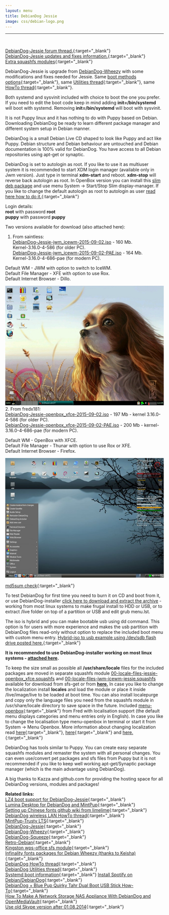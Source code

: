 ```yaml
---
layout: menu
title: DebianDog Jessie
image: css/debian-logo.png
---
```


---
<br>
   
[DebianDog-Jessie forum thread.](html/plinux-jessie.html){:target="_blank"}   
[DebianDog-Jessie updates and  fixes information.](https://github.com/DebianDog/Jessie/blob/master/Bugs-and-Fixes.md){:target="_blank"}   
[Extra squashfs modules](https://github.com/DebianDog/Jessie/releases/tag/v.0.1){:target="_blank"}

DebianDog-Jessie is upgrade from [DebianDog-Wheezy](zz02debiandogwheezy.html) with some modifications and fixes needed for Jessie. Same [boot methods options](https://github.com/DebianDog/Jessie/wiki/Boot-methods){:target="_blank"}, same [Utilities thread](http://www.murga-linux.com/puppy/viewtopic.php?t=93391){:target="_blank"}, same [HowTo thread](http://murga-linux.com/puppy/viewtopic.php?t=93496){:target="_blank"}.

Both systemd and sysvinit included with choice to boot the one you prefer. If you need to edit the boot code keep in mind adding **init=/bin/systemd** will boot with systemd. Removing **init=/bin/systemd** will boot with sysvinit.

It is not Puppy linux and it has nothing to do with Puppy based on Debian. Downloading DebianDog be ready to learn different package manager and different system setup in Debian manner. 

DebianDog is a small Debian Live CD shaped to look like Puppy and act like Puppy. Debian structure and Debian behaviour are untouched and Debian documentation is 100% valid for DebianDog. You have access to all Debian repositories using apt-get or synaptic.

DebianDog is set to autologin as root. If you like to use it as multiuser system it is recommended to start XDM login manager (available only in Jwm version). Just type in terminal **xdm-start** and reboot. **xdm-stop** will reverse back autologin as root.
In OpenBox version you can install this [slim deb package](http://kazzascorner.com.au/saintless/DebianDog/DebianDog-Jessie/Packages/Extra/slim_1.3.6-4-ddjessie_i386.deb) and use menu System -> Start/Stop Slim display-manager. If you like to change the default autologin as root to autologin as user [read here how to do it.](http://murga-linux.com/puppy/viewtopic.php?p=850601#850601){:target="_blank"}

Login details:   
**root** with password **root**    
**puppy** with password **puppy**

Two versions available for download (also attached here):   
1. From saintless:   
[DebianDog-Jessie-jwm_icewm-2015-09-02.iso](https://github.com/DebianDog/Jessie/releases/download/v.1.0/DebianDog-Jessie-jwm_icewm-2015-09-02.iso) - 160 Mb.   
Kernel-3.16.0-4-586 (for older PC).   
[DebianDog-Jessie-jwm_icewm-2015-09-02-PAE.iso](https://github.com/DebianDog/Jessie/releases/download/v.1.0/DebianDog-Jessie-jwm_icewm-2015-09-02-PAE.iso) - 164 Mb.   
Kernel-3.16.0-4-686-pae (for modern PC).

Default WM - JWM with option to switch to IceWM.   
Default File Manager - XFE with option to use Rox.   
Default Internet Browser - Dillo.

![Jwm version](https://github.com/DebianDog/Jessie/blob/master/screenshots/DebianDog-Jessie-jwm.jpg?raw=true)   
2. From fredx181:      
[DebianDog-Jessie-openbox_xfce-2015-09-02.iso](https://github.com/DebianDog/Jessie/releases/download/v.1.0/DebianDog-Jessie-openbox_xfce-2015-09-02.iso) - 197 Mb - kernel 3.16.0-4-586 (for older PC).   
[DebianDog-Jessie-openbox_xfce-2015-09-02-PAE.iso](https://github.com/DebianDog/Jessie/releases/download/v.1.0/DebianDog-Jessie-openbox_xfce-2015-09-02-PAE.iso) - 200 Mb - kernel-3.16.0-4-686-pae  (for modern PC).

Default WM - OpenBox with XFCE.   
Default File Manager - Thunar with option to use Rox or XFE.   
Default Internet Browser - Firefox.

![OpenBox version](https://github.com/DebianDog/Jessie/blob/master/screenshots/DebianDog-Jessie-openbox.jpg?raw=true)

[md5sum check](https://github.com/DebianDog/Jessie/blob/master/md5sum){:target="_blank"}

To test DebianDog for first time you need to burn it on CD and boot from it, or use DebianDog-installer [click here to download and extract the archive](https://github.com/DebianDog/Jessie/releases/download/v.1.0/DebianDog-Installer.tar.gz) - working from most linux systems to make frugal install to HDD or USB,  or to extract /live folder on top of a partition or USB and edit grub menu.lst.

The iso is hybrid and you can make bootable usb using dd command. This option is for users with more experience and  makes the usb partition with DebianDog files read-only without option to replace the included boot menu with custom menu entry.
[Hybrid-iso to usb example using /dev/sdb flash drive posted here.](http://murga-linux.com/puppy/viewtopic.php?p=849026#849026){:target="_blank"}

**It is recommended to use DebianDog-installer working on most linux systems - [attached here](https://github.com/DebianDog/Jessie/releases/download/v.1.0/DebianDog-Installer.tar.gz).**

To keep the size small as possible all **/usr/share/locale** files for the included packages are moved in separate squashfs module [00-locale-files-jessie-openbox_xfce.squashfs](https://github.com/DebianDog/Jessie/releases/download/v.0.1/00-locale-files-jessie-openbox_xfce.squashfs)  and [00-locale-files-jwm-icewm-jessie.squashfs](https://github.com/DebianDog/Jessie/releases/download/v.0.1/00-locale-files-jwm-icewm-jessie.squashfs) available for download from sfs-get or from **[here.](https://github.com/DebianDog/Jessie/releases/tag/v.0.1)**
In case you like to change the localization install **locales** and load the module or place it inside /live/image/live to be loaded at boot time.
You can also install localepurge and copy only the language files you need from the squashfs module in /usr/share/locale directory to save space in the future.
Included [menu-openbox](http://murga-linux.com/puppy/viewtopic.php?p=861811#861811){:target="_blank"} from Fred with localisation support (the default menu displays categories and menu entries only in English). In case you like to change the localisation type menu-openbox in terminal or start it from System -> Menu Openbox.
More information about changing localization read [here](http://murga-linux.com/puppy/viewtopic.php?p=851852#851852){:target="_blank"}, [here](http://murga-linux.com/puppy/viewtopic.php?p=851889#851889){:target="_blank"} and [here.](http://murga-linux.com/puppy/viewtopic.php?p=851899#851899){:target="_blank"}

DebianDog has tools similar to Puppy. You can create easy separate squashfs modules and remaster the system with all personal changes.
You can even use/convert pet packages and sfs files from Puppy but it is not recommended if you like to keep well working apt-get/Synaptic package manager (which is the main advantage using DebianDog). 

A big thanks to Kazza and github.com for providing the hosting space for all DebianDog versions, modules and packages!

**Related links:**   
[LZ4 boot support for DebianDog-Jessie](https://github.com/DebianDog/Jessie/wiki/LZ4-compression-boot-support){:target="_blank"}   
[Lumina Desktop for DebianDog and MintPup](https://github.com/MintPup/Lumina){:target="_blank"}            
[Setting up Chinese fonts github wiki from limelime](https://github.com/limelime/DebianDog/wiki/Chinese-characters-support-in-Iceweasel-Firefox-and-in-the-console-terminal){:target="_blank"}   
[DebianDog wireless LAN HowTo thread](http://murga-linux.com/puppy/viewtopic.php?p=833212#833212){:target="_blank"}   
[MintPup-Trusty LTS](https://github.com/MintPup/MintPup-Trusty){:target="_blank"}   
[DebianDog-Jessie](https://github.com/DebianDog/Jessie){:target="_blank"}   
[DebianDog-Wheezy](https://github.com/DebianDog/Wheezy){:target="_blank"}   
[DebianDog-Squeeze](https://github.com/MintPup/DebianDog-Squeeze){:target="_blank"}   
[Retro-Debian](https://github.com/MintPup/Retro-Debian){:target="_blank"}   
[Kingston wps-office sfs module](http://murga-linux.com/puppy/viewtopic.php?p=862907#862907){:target="_blank"}   
[Infinality fonts packages for Debian Wheezy (thanks to Keisha)](http://murga-linux.com/puppy/viewtopic.php?p=832727#832727){:target="_blank"}   
[DebianDog HowTo thread](http://murga-linux.com/puppy/viewtopic.php?t=93496){:target="_blank"}   
[DebianDog Utilities thread](http://www.murga-linux.com/puppy/viewtopic.php?t=93391){:target="_blank"}   
[Systemd boot information](http://murga-linux.com/puppy/viewtopic.php?p=777990#777990){:target="_blank"}
[Install Spotify on Debian/DebianDog](http://www.murga-linux.com/puppy/viewtopic.php?p=804004#804004){:target="_blank"}   
[DebianDog + Blue Pup Quirky Tahr Dual Boot USB Stick How-To](http://murga-linux.com/puppy/viewtopic.php?t=95139){:target="_blank"}   
[How To Make A Network Storage NAS Appliance With DebianDog and OpenMediaVault](http://murga-linux.com/puppy/viewtopic.php?t=95249){:target="_blank"}   
[Use old Skype version after 01.08.2014](http://murga-linux.com/puppy/viewtopic.php?p=793486#793486){:target="_blank"}   

